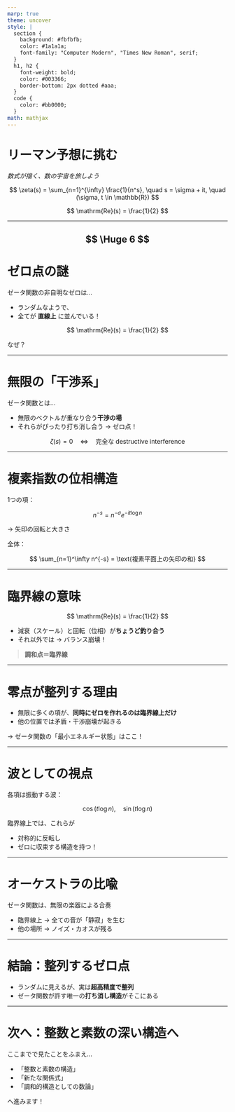 ```yaml
---
marp: true
theme: uncover
style: |
  section {
    background: #fbfbfb;
    color: #1a1a1a;
    font-family: "Computer Modern", "Times New Roman", serif;
  }
  h1, h2 {
    font-weight: bold;
    color: #003366;
    border-bottom: 2px dotted #aaa;
  }
  code {
    color: #bb0000;
  }
math: mathjax
---
```


<!-- スライド 6 -->

# リーマン予想に挑む

_数式が描く、数の宇宙を旅しよう_

$$
\zeta(s) = \sum_{n=1}^{\infty} \frac{1}{n^s}, \quad s = \sigma + it, \quad (\sigma, t \in \mathbb{R})
$$

$$
\mathrm{Re}(s) = \frac{1}{2}
$$

---
$$
\Huge 6
$$
---

# ゼロ点の謎

ゼータ関数の非自明なゼロは…

- ランダムなようで、
- 全てが **直線上** に並んでいる！

$$
\mathrm{Re}(s) = \frac{1}{2}
$$

なぜ？

---

# 無限の「干渉系」

ゼータ関数とは…

- 無限のベクトルが重なり合う**干渉の場**
- それらがぴったり打ち消し合う → ゼロ点！

$$
\zeta(s) = 0 \quad \Longleftrightarrow \quad \text{完全な destructive interference}
$$

---

# 複素指数の位相構造

1つの項：

$$
n^{-s} = n^{-\sigma} e^{-it \log n}
$$

→ 矢印の回転と大きさ

全体：

$$
\sum_{n=1}^\infty n^{-s} = \text{複素平面上の矢印の和}
$$

---

# 臨界線の意味

$$
\mathrm{Re}(s) = \frac{1}{2}
$$

- 減衰（スケール）と回転（位相）が**ちょうど釣り合う**
- それ以外では → バランス崩壊！

> **調和点＝臨界線**

---

# 零点が整列する理由

- 無限に多くの項が、**同時にゼロを作れるのは臨界線上だけ**
- 他の位置では矛盾・干渉崩壊が起きる

→ ゼータ関数の「最小エネルギー状態」はここ！

---

# 波としての視点

各項は振動する波：

$$
\cos(t \log n), \quad \sin(t \log n)
$$

臨界線上では、これらが

- 対称的に反転し
- ゼロに収束する構造を持つ！

---

# オーケストラの比喩

ゼータ関数は、無限の楽器による合奏

- 臨界線上 → 全ての音が「静寂」を生む
- 他の場所 → ノイズ・カオスが残る

---

# 結論：整列するゼロ点

- ランダムに見えるが、実は**超高精度で整列**
- ゼータ関数が許す唯一の**打ち消し構造**がそこにある

---

# 次へ：整数と素数の深い構造へ

ここまでで見たことをふまえ…

- 「整数と素数の構造」
- 「新たな関係式」
- 「調和的構造としての数論」

へ進みます！
